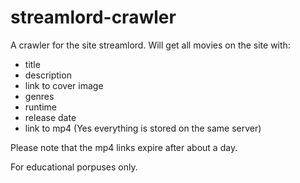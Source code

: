 # streamlord-crawler
A crawler for the site streamlord.
Will get all movies on the site with:
* title
* description
* link to cover image
* genres
* runtime
* release date
* link to mp4 (Yes everything is stored on the same server)

Please note that the mp4 links expire after about a day.

For educational porpuses only.
